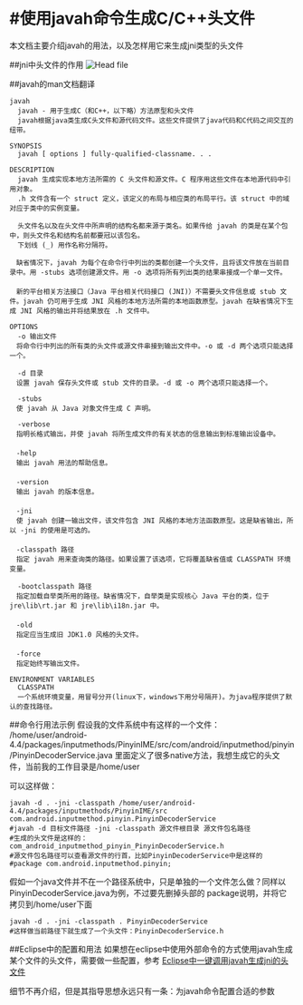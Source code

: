 #使用javah命令生成C/C++头文件
=============================
本文档主要介绍javah的用法，以及怎样用它来生成jni类型的头文件

##jni中头文件的作用
![Head file](/head.jpg)

##javah的man文档翻译
```
javah
  javah - 用于生成C（和C++，以下略）方法原型和头文件
  javah根据java类生成C头文件和源代码文件。这些文件提供了java代码和C代码之间交互的纽带。

SYNOPSIS
  javah [ options ] fully-qualified-classname. . .

DESCRIPTION
  javah 生成实现本地方法所需的 C 头文件和源文件。C 程序用这些文件在本地源代码中引用对象。
  .h 文件含有一个 struct 定义，该定义的布局与相应类的布局平行。该 struct 中的域对应于类中的实例变量。

  头文件名以及在头文件中所声明的结构名都来源于类名。如果传给 javah 的类是在某个包中，则头文件名和结构名前都要冠以该包名。
  下划线 (_) 用作名称分隔符。 
  
　缺省情况下，javah 为每个在命令行中列出的类都创建一个头文件，且将该文件放在当前目录中。用 -stubs 选项创建源文件。用 -o 选项将所有列出类的结果串接成一个单一文件。 
　
　新的平台相关方法接口（Java 平台相关代码接口 (JNI)）不需要头文件信息或 stub 文件。javah 仍可用于生成 JNI 风格的本地方法所需的本地函数原型。javah 在缺省情况下生成 JNI 风格的输出并将结果放在 .h 文件中。

OPTIONS
  -o 输出文件 
　将命令行中列出的所有类的头文件或源文件串接到输出文件中。-o 或 -d 两个选项只能选择一个。

  -d 目录 
　设置 javah 保存头文件或 stub 文件的目录。-d 或 -o 两个选项只能选择一个。

  -stubs 
　使 javah 从 Java 对象文件生成 C 声明。 

  -verbose 
　指明长格式输出，并使 javah 将所生成文件的有关状态的信息输出到标准输出设备中。 
　　
　-help 
　输出 javah 用法的帮助信息。 
　　
　-version 
　输出 javah 的版本信息。 
　
　-jni 
　使 javah 创建一输出文件，该文件包含 JNI 风格的本地方法函数原型。这是缺省输出，所以 -jni 的使用是可选的。 
　　
　-classpath 路径 
　指定 javah 用来查询类的路径。如果设置了该选项，它将覆盖缺省值或 CLASSPATH 环境变量。

  -bootclasspath 路径 
　指定加载自举类所用的路径。缺省情况下，自举类是实现核心 Java 平台的类，位于 jre\lib\rt.jar 和 jre\lib\i18n.jar 中。 
　　
　-old 
　指定应当生成旧 JDK1.0 风格的头文件。 
　　
　-force 
　指定始终写输出文件。

ENVIRONMENT VARIABLES
  CLASSPATH
  一个系统环境变量，用冒号分开(linux下，windows下用分号隔开)。为java程序提供了默认的查找路径。
```

##命令行用法示例
假设我的文件系统中有这样的一个文件：
/home/user/android-4.4/packages/inputmethods/PinyinIME/src/com/android/inputmethod/pinyin/PinyinDecoderService.java
里面定义了很多native方法，我想生成它的头文件，当前我的工作目录是/home/user

可以这样做：
```shell
javah -d . -jni -classpath /home/user/android-4.4/packages/inputmethods/PinyinIME/src com.android.inputmethod.pinyin.PinyinDecoderService  
#javah -d 目标文件路径 -jni -classpath 源文件根目录 源文件包名路径
#生成的头文件是这样的：com_android_inputmethod_pinyin_PinyinDecoderService.h
#源文件包名路径可以查看源文件的行首，比如PinyinDecoderService中是这样的
#package com.android.inputmethod.pinyin; 
```

假如一个java文件并不在一个路径系统中，只是单独的一个文件怎么做？同样以PinyinDecoderService.java为例，不过要先删掉头部的
package说明，并将它拷贝到/home/user下面
```shell
javah -d . -jni -classpath . PinyinDecoderService
#这样做当前路径下就生成了一个头文件：PinyinDecoderService.h
```

##Eclipse中的配置和用法
如果想在eclipse中使用外部命令的方式使用javah生成某个文件的头文件，需要做一些配置，参考
[Eclipse中一键调用javah生成jni的头文件](http://blog.csdn.net/s098668/article/details/8255734)

细节不再介绍，但是其指导思想永远只有一条：为javah命令配置合适的参数
